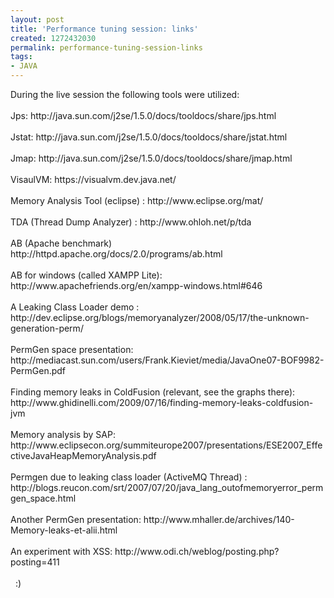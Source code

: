 ```yaml
---
layout: post
title: 'Performance tuning session: links'
created: 1272432030
permalink: performance-tuning-session-links
tags:
- JAVA
---
```

<p>During the live session the following tools were utilized:<br />
<br />
Jps: http://java.sun.com/j2se/1.5.0/docs/tooldocs/share/jps.html<br />
<br />
Jstat: http://java.sun.com/j2se/1.5.0/docs/tooldocs/share/jstat.html <br />
<br />
Jmap: http://java.sun.com/j2se/1.5.0/docs/tooldocs/share/jmap.html <br />
<br />
VisaulVM: https://visualvm.dev.java.net/ <br />
<br />
Memory Analysis Tool (eclipse) : http://www.eclipse.org/mat/ <br />
<br />
TDA (Thread Dump Analyzer) : http://www.ohloh.net/p/tda <br />
<br />
AB (Apache benchmark) http://httpd.apache.org/docs/2.0/programs/ab.html <br />
<br />
AB for windows (called XAMPP Lite):&nbsp; http://www.apachefriends.org/en/xampp-windows.html#646 <br />
<br />
A Leaking Class Loader demo :&nbsp; http://dev.eclipse.org/blogs/memoryanalyzer/2008/05/17/the-unknown-generation-perm/ <br />
<br />
PermGen space presentation: http://mediacast.sun.com/users/Frank.Kieviet/media/JavaOne07-BOF9982-PermGen.pdf <br />
<br />
Finding memory leaks in ColdFusion (relevant, see the graphs there): http://www.ghidinelli.com/2009/07/16/finding-memory-leaks-coldfusion-jvm <br />
<br />
Memory analysis by SAP: http://www.eclipsecon.org/summiteurope2007/presentations/ESE2007_EffectiveJavaHeapMemoryAnalysis.pdf <br />
<br />
Permgen due to leaking class loader (ActiveMQ Thread) : http://blogs.reucon.com/srt/2007/07/20/java_lang_outofmemoryerror_permgen_space.html <br />
&nbsp;<br />
Another PermGen presentation: http://www.mhaller.de/archives/140-Memory-leaks-et-alii.html <br />
<br />
An experiment with XSS: http://www.odi.ch/weblog/posting.php?posting=411 <br />
<br />
&nbsp; :)</p>

